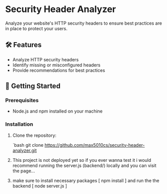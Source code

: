 # Security Header Analyzer

Analyze your website's HTTP security headers to ensure best practices are in place to protect your users.



## 🛠️ Features

- Analyze HTTP security headers
- Identify missing or misconfigured headers
- Provide recommendations for best practices

## 🚀 Getting Started

### Prerequisites

- Node.js and npm installed on your machine

### Installation

1. Clone the repository:

   `bash
   git clone https://github.com/max5010cs/security-header-analyzer.git

2. This project is not deployed yet so if you ever wanna test it i would recommend running the server.js (backend/) locally and you can visit the page...

3. make sure to install necessary packages [ npm install ] and run the the backend [ node server.js ]
